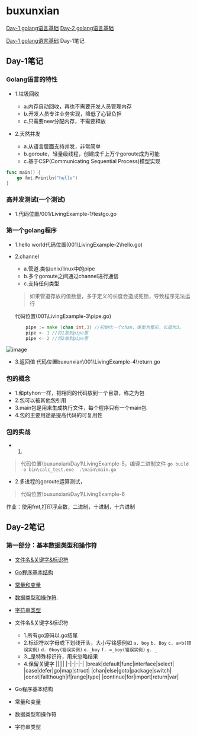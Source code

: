 # buxunxian
<a href=#1>Day-1 golang语言基础</a>
<a href=#2>Day-2 golang语言基础</a>

<a href=#3333>Day-1 golang语言基础</a>
<a id=3333>Day-1笔记</a>

## <a id=1>Day-1笔记</a>
### Golang语言的特性
- 1.垃圾回收
    - a.内存自动回收，再也不需要开发人员管理内存
    - b.开发人员专注业务实现，降低了心智负担
    - c.只需要new分配内存，不需要释放

- 2.天然并发
    - a.从语言层面支持并发，非常简单
    - b.goroute，轻量级线程，创建成千上万个goroute成为可能
    - c.基于CSP(Communicating Sequential Process)模型实现

```go
func main() {
    go fmt.Println("hello")
}
```

### 高并发测试(一个测试)
- 1.代码位置/001/LivingExample-1/testgo.go

### 第一个golang程序
- 1.hello world代码位置(001\LivingExample-2\hello.go)

- 2.channel
    - a.管道.类似unix/linux中的pipe
    - b.多个goroute之间通过channel进行通信
    - c.支持任何类型
    > 如果管道存放的值数量，多于定义的长度会造成死锁，导致程序无法运行

    代码位置(001\LivingExample-3\pipe.go)
    ```go
        pipe := make (chan int,3) //初始化一个chan，类型为整形，长度为3。
        pipe <- 1 //将1放到pipe里
        pipe <- 2 //将2放到pipe里
    ```
![image](le-3)
- 3.返回值
   代码位置buxunxian\001\LivingExample-4\return.go


### 包的概念
- 1.和ptyhon一样，把相同的代码放到一个目录，称之为包
- 2.包可以被其他包引用
- 3.main包是用来生成执行文件，每个程序只有一个main包
- 4.包的主要用途是提高代码的可复用性


### 包的实战
- 1.
>代码位置\buxunxian\Day1\LivingExample-5，编译二进制文件
``go build -o bin\calc_test.exe  .\main\main.go``

- 2.多进程的goroute运算测试，
>代码位置\buxunxian\Day1\LivingExample-6

作业：使用fmt,打印浮点数，二进制，十进制，十六进制

## <a id=2>Day-2笔记</a>

### 第一部分：基本数据类型和操作符

- <a href=#D2-1>文件名&关键字&标识符</a>
- <a href=#D2-2>Go程序基本结构</a>
- <a href=#D2-3>常量和变量</a>
- <a href=#D2-4>数据类型和操作符</a>.

- <a href=#D2-5>字符串类型</a>

- <a id=D2-1>文件名&关键字&标识符</a>
    - 1.所有go源码以.go结尾
    - 2.标识符以字母或下划线开头，大小写铭感例如
    ``a. boy``  ``b. Boy`` ``c. a+b(错误实例)`` ``d. 0boy(错误实例)`` ``e._boy`` ``f. =_boy(错误实例)`` ``g. _``
    - 3._是特殊标识符，用来忽略结果
    - 4.保留关键字
    |||||
    |-|-|-|-|
    |break|default|func|interface|select|
    |case|defer|go|map|struct|
    |chan|else|goto|package|switch|
    |const|fallthough|if|range|type|
    |continue|for|import|return|var|
- <a id=D2-2>Go程序基本结构</a>
- <a id=D2-3>常量和变量</a>
- <a id=D2-4>数据类型和操作符</a>
- <a id=D2-5>字符串类型</a>

